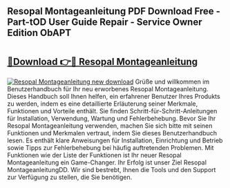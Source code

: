 ## Resopal Montageanleitung PDF Download Free - Part-tOD User Guide Repair - Service Owner Edition ObAPT

# <h2><a href="http://df6icl.blite.top/?on=Resopal+Montageanleitung">🔗Download 👉🔴 Resopal Montageanleitung</a></h2>

[![Resopal Montageanleitung new download](https://i.imgur.com/lujVjoI.png)](http://df6icl.blite.top/?on=Resopal+Montageanleitung)
Grüße und willkommen im Benutzerhandbuch für Ihr neu erworbenes Resopal Montageanleitung. Dieses Handbuch soll Ihnen helfen, ein erfahrener Benutzer Ihres Produkts zu werden, indem es eine detaillierte Erläuterung seiner Merkmale, Funktionen und Vorteile enthält. Sie finden Schritt-für-Schritt-Anleitungen für Installation, Verwendung, Wartung und Fehlerbehebung. Bevor Sie Ihr Resopal Montageanleitung verwenden, machen Sie sich bitte mit seinen Funktionen und Merkmalen vertraut, indem Sie dieses Benutzerhandbuch lesen. Es enthält klare Anweisungen für Installation, Einrichtung und Betrieb sowie Tipps zur Fehlerbehebung bei häufig auftretenden Problemen. Mit Funktionen wie der Liste der Funktionen ist Ihr neuer Resopal Montageanleitung ein Game-Changer. Ihr Erfolg ist unser Ziel Resopal MontageanleitungDD. Wir sind bestrebt, Ihnen die Tools und den Support zur Verfügung zu stellen, die Sie benötigen.
